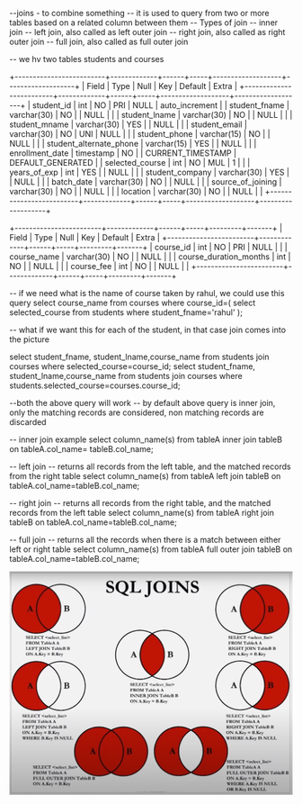 --joins - to combine something
-- it is used to query from two or more tables based on a related column between them
-- Types of join
-- inner join
-- left join, also called as left outer join
-- right join, also called as right outer join
-- full join, also called as full outer join

-- we hv two tables students and courses

+-------------------------+-------------+------+-----+-------------------+-------------------+
| Field                   | Type        | Null | Key | Default           | Extra             |
+-------------------------+-------------+------+-----+-------------------+-------------------+
| student_id              | int         | NO   | PRI | NULL              | auto_increment    |
| student_fname           | varchar(30) | NO   |     | NULL              |                   |
| student_lname           | varchar(30) | NO   |     | NULL              |                   |
| student_mname           | varchar(30) | YES  |     | NULL              |                   |
| student_email           | varchar(30) | NO   | UNI | NULL              |                   |
| student_phone           | varchar(15) | NO   |     | NULL              |                   |
| student_alternate_phone | varchar(15) | YES  |     | NULL              |                   |
| enrollment_date         | timestamp   | NO   |     | CURRENT_TIMESTAMP | DEFAULT_GENERATED |
| selected_course         | int         | NO   | MUL | 1                 |                   |
| years_of_exp            | int         | YES  |     | NULL              |                   |
| student_company         | varchar(30) | YES  |     | NULL              |                   |
| batch_date              | varchar(30) | NO   |     | NULL              |                   |
| source_of_joining       | varchar(30) | NO   |     | NULL              |                   |
| location                | varchar(30) | NO   |     | NULL              |                   |
+-------------------------+-------------+------+-----+-------------------+-------------------+

+------------------------+-------------+------+-----+---------+-------+
| Field                  | Type        | Null | Key | Default | Extra |
+------------------------+-------------+------+-----+---------+-------+
| course_id              | int         | NO   | PRI | NULL    |       |
| course_name            | varchar(30) | NO   |     | NULL    |       |
| course_duration_months | int         | NO   |     | NULL    |       |
| course_fee             | int         | NO   |     | NULL    |       |
+------------------------+-------------+------+-----+---------+-------+

-- if we need what is the name of course taken by rahul, we could use this query
select course_name from courses where course_id=(
select selected_course from students where student_fname='rahul'
);

-- what if we want this for each of the student, in that case join comes into the picture

select student_fname, student_lname,course_name from students join courses where selected_course=course_id;
select student_fname, student_lname,course_name from students join courses where students.selected_course=courses.course_id;

--both the above query will work
-- by default above query is inner join, only the matching records are considered, non matching records are discarded


-- inner join example
select column_name(s) from tableA inner join tableB on tableA.col_name= tableB.col_name;

-- left join
-- returns all records from the left table, and the matched records from the right table
select column_name(s) from tableA left join tableB on tableA.col_name=tableB.col_name;


-- right join
-- returns all records from the right table, and the matched records from the left table
select column_name(s) from tableA right join tableB on tableA.col_name=tableB.col_name;

-- full join
-- returns all the records when there is a match between either left or right table
select column_name(s) from tableA full outer join tableB on tableA.col_name=tableB.col_name;

![img.png](img.png)